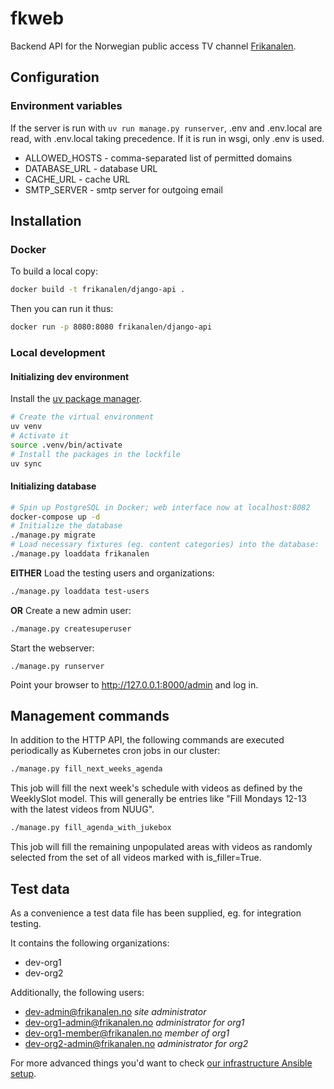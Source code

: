 # fkweb

Backend API for the Norwegian public access TV channel [Frikanalen](https://frikanalen.no/).

## Configuration

### Environment variables

If the server is run with `uv run manage.py runserver`, .env and .env.local are read, with .env.local taking precedence. If it is run in wsgi, only .env is used.

- ALLOWED_HOSTS - comma-separated list of permitted domains
- DATABASE_URL - database URL
- CACHE_URL - cache URL
- SMTP_SERVER - smtp server for outgoing email

## Installation

### Docker

To build a local copy:

```sh
docker build -t frikanalen/django-api .
```

Then you can run it thus:

```sh
docker run -p 8080:8080 frikanalen/django-api
```

### Local development

#### Initializing dev environment

Install the [uv package manager](https://docs.astral.sh/uv/getting-started/installation/).

```sh
# Create the virtual environment
uv venv
# Activate it
source .venv/bin/activate
# Install the packages in the lockfile
uv sync
```

#### Initializing database

```sh
# Spin up PostgreSQL in Docker; web interface now at localhost:8082
docker-compose up -d
# Initialize the database
./manage.py migrate
# Load necessary fixtures (eg. content categories) into the database:
./manage.py loaddata frikanalen
```

**EITHER** Load the testing users and organizations:

```sh
./manage.py loaddata test-users
```

**OR** Create a new admin user:

```sh
./manage.py createsuperuser
```

Start the webserver:

```shell
./manage.py runserver
```

Point your browser to http://127.0.0.1:8000/admin and log in.

## Management commands

In addition to the HTTP API, the following commands are executed periodically as Kubernetes cron jobs in our cluster:

```sh
./manage.py fill_next_weeks_agenda
```

This job will fill the next week's schedule with videos as defined by the WeeklySlot model. This will generally be entries like "Fill Mondays 12-13 with the latest videos from NUUG".

```sh
./manage.py fill_agenda_with_jukebox
```

This job will fill the remaining unpopulated areas with videos as randomly selected from the set of all videos marked with is_filler=True.

## Test data

As a convenience a test data file has been supplied, eg. for integration testing.

It contains the following organizations:

- dev-org1
- dev-org2

Additionally, the following users:

- dev-admin@frikanalen.no _site administrator_
- dev-org1-admin@frikanalen.no _administrator for org1_
- dev-org1-member@frikanalen.no _member of org1_
- dev-org2-admin@frikanalen.no _administrator for org2_

For more advanced things you'd want to check [our infrastructure Ansible setup](../../infra/README.md).
